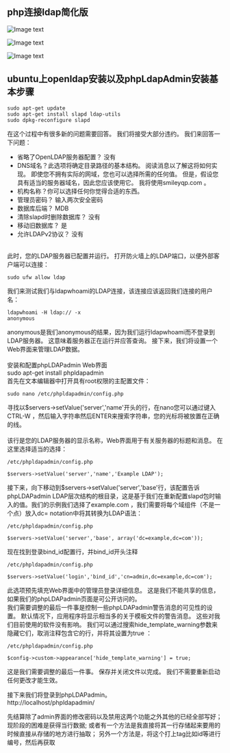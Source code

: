 ## php连接ldap简化版

![Image text](https://github.com/smileyqp/ldap_php/blob/master/README_PIC/1.png)

![Image text](https://github.com/smileyqp/ldap_php/blob/master/README_PIC/2.png)

![Image text](https://github.com/smileyqp/ldap_php/blob/master/README_PIC/3.png)

## ubuntu上openldap安装以及phpLdapAdmin安装基本步骤

```shell
sudo apt-get update
sudo apt-get install slapd ldap-utils
sudo dpkg-reconfigure slapd
```

在这个过程中有很多新的问题需要回答。 我们将接受大部分违约。 我们来回答一下问题：</br>
* 省略了OpenLDAP服务器配置？ 没有</br>
* DNS域名？此选项将确定目录路径的基本结构。 阅读消息以了解这将如何实现。 即使您不拥有实际的网域，您也可以选择所需的任何值。 但是，假设您具有适当的服务器域名，因此您应该使用它。 我将使用smileyqp.com 。 </br>
* 机构名称？你可以选择任何你觉得合适的东西。 </br>
* 管理员密码？ 输入两次安全密码</br>
* 数据库后端？ MDB</br>
* 清除slapd时删除数据库？ 没有</br>
* 移动旧数据库？ 是</br>
* 允许LDAPv2协议？ 没有 </br>
</br>
此时，您的LDAP服务器已配置并运行。 打开防火墙上的LDAP端口，以便外部客户端可以连接：</br>

```shell
sudo ufw allow ldap
```

我们来测试我们与ldapwhoami的LDAP连接，该连接应该返回我们连接的用户名：

```shell
ldapwhoami -H ldap:// -x 
anonymous
```

anonymous是我们anonymous的结果，因为我们运行ldapwhoami而不登录到LDAP服务器。 这意味着服务器正在运行并应答查询。 接下来，我们将设置一个Web界面来管理LDAP数据。 </br>
</br>
安装和配置phpLDAPadmin Web界面</br>
sudo apt-get install phpldapadmin</br>
首先在文本编辑器中打开具有root权限的主配置文件：

```shell
sudo nano /etc/phpldapadmin/config.php
```

寻找以$servers->setValue('server','name'开头的行，在nano您可以通过键入CTRL-W ，然后输入字符串然后ENTER来搜索字符串，您的光标将被放置在正确的线。</br>
</br>
该行是您的LDAP服务器的显示名称，Web界面用于有关服务器的标题和消息。 在这里选择适当的选择：

```shell
/etc/phpldapadmin/config.php

$servers->setValue('server','name','Example LDAP');
```

接下来，向下移动到$servers->setValue('server','base'行，该配置告诉phpLDAPadmin LDAP层次结构的根目录，这是基于我们在重新配置slapd包时输入的值。我们的示例我们选择了example.com ，我们需要将每个域组件（不是一个点）放入dc= notation中将其转换为LDAP语法：

```shell
/etc/phpldapadmin/config.php

$servers->setValue('server','base', array('dc=example,dc=com'));
```

现在找到登录bind_id配置行，并bind_id开头注释

```shell
/etc/phpldapadmin/config.php
```

```shell
$servers->setValue('login','bind_id','cn=admin,dc=example,dc=com');
```

此选项预先填充Web界面中的管理员登录详细信息。 这是我们不能共享的信息，如果我们的phpLDAPadmin页面是可公开访问的。
</br>
我们需要调整的最后一件事是控制一些phpLDAPadmin警告消息的可见性的设置。 默认情况下，应用程序将显示相当多的关于模板文件的警告消息。 这些对我们目前使用的软件没有影响。 我们可以通过搜索hide_template_warning参数来隐藏它们，取消注释包含它的行，并将其设置为true ：

```shell
/etc/phpldapadmin/config.php

$config->custom->appearance['hide_template_warning'] = true;
```

这是我们需要调整的最后一件事。 保存并关闭文件以完成。 我们不需要重新启动任何更改才能生效。</br>

接下来我们将登录到phpLDAPadmin。 </br>
http://localhost/phpldapadmin/</br>



先结算除了admin界面的修改密码以及禁用这两个功能之外其他的已经全部写好；
现阶段的困难是获得当行数据;
或者有一个方法是我直接将其一行存储起来要用的时候直接从存储的地方进行抽取；
另外一个方法是，将这个打上tag比如id等进行编号，然后再获取

